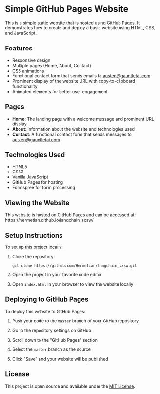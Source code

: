 # Simple GitHub Pages Website

This is a simple static website that is hosted using GitHub Pages. It demonstrates how to create and deploy a basic website using HTML, CSS, and JavaScript.

## Features

- Responsive design
- Multiple pages (Home, About, Contact)
- CSS animations
- Functional contact form that sends emails to austen@gauntletai.com
- Prominent display of the website URL with copy-to-clipboard functionality
- Animated elements for better user engagement

## Pages

- **Home**: The landing page with a welcome message and prominent URL display
- **About**: Information about the website and technologies used
- **Contact**: A functional contact form that sends messages to austen@gauntletai.com

## Technologies Used

- HTML5
- CSS3
- Vanilla JavaScript
- GitHub Pages for hosting
- Formspree for form processing

## Viewing the Website

This website is hosted on GitHub Pages and can be accessed at: https://hermetian.github.io/langchain_sxsw/

## Setup Instructions

To set up this project locally:

1. Clone the repository:
   ```
   git clone https://github.com/Hermetian/langchain_sxsw.git
   ```

2. Open the project in your favorite code editor

3. Open `index.html` in your browser to view the website locally

## Deploying to GitHub Pages

To deploy this website to GitHub Pages:

1. Push your code to the `master` branch of your GitHub repository

2. Go to the repository settings on GitHub

3. Scroll down to the "GitHub Pages" section

4. Select the `master` branch as the source 

5. Click "Save" and your website will be published

## License

This project is open source and available under the [MIT License](LICENSE). 